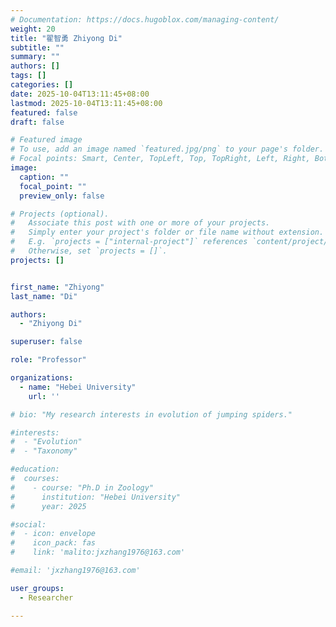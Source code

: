 ```yaml
---
# Documentation: https://docs.hugoblox.com/managing-content/
weight: 20
title: "翟智勇 Zhiyong Di"
subtitle: ""
summary: ""
authors: []
tags: []
categories: []
date: 2025-10-04T13:11:45+08:00
lastmod: 2025-10-04T13:11:45+08:00
featured: false
draft: false

# Featured image
# To use, add an image named `featured.jpg/png` to your page's folder.
# Focal points: Smart, Center, TopLeft, Top, TopRight, Left, Right, BottomLeft, Bottom, BottomRight.
image:
  caption: ""
  focal_point: ""
  preview_only: false

# Projects (optional).
#   Associate this post with one or more of your projects.
#   Simply enter your project's folder or file name without extension.
#   E.g. `projects = ["internal-project"]` references `content/project/deep-learning/index.md`.
#   Otherwise, set `projects = []`.
projects: []


first_name: "Zhiyong"
last_name: "Di"

authors:
  - "Zhiyong Di"

superuser: false

role: "Professor"

organizations:
  - name: "Hebei University"
    url: ''

# bio: "My research interests in evolution of jumping spiders."

#interests:
#  - "Evolution"
#  - "Taxonomy"

#education:
#  courses:
#    - course: "Ph.D in Zoology"
#      institution: "Hebei University"
#      year: 2025

#social:
#  - icon: envelope
#    icon_pack: fas
#    link: 'malito:jxzhang1976@163.com'

#email: 'jxzhang1976@163.com'

user_groups:
  - Researcher

---
```


